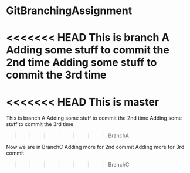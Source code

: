 # GitBranchingAssignment
<<<<<<< HEAD
This is branch A
Adding some stuff to commit the 2nd time
Adding some stuff to commit the 3rd time
=======
<<<<<<< HEAD
This is master
=======
This is branch A
Adding some stuff to commit the 2nd time
Adding some stuff to commit the 3rd time
>>>>>>> BranchA

Now we are in BranchC
Adding more for 2nd commit
Adding more for 3rd commit
>>>>>>> BranchC
